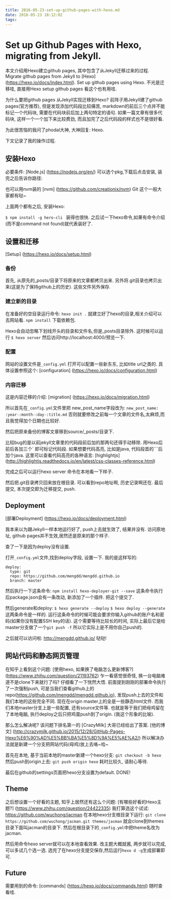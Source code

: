 ```yaml
---
title: 2016-05-23-set-up-github-pages-with-hexo.md
date: 2016-05-23 18:12:02
tags:
---
```


# Set up Github Pages with Hexo, migrating from Jekyll.

本文介绍用Hexo建立github pages, 其中包含了从Jekyll迁移过来的过程.
Migrate github pages from Jekyll to [Hexo] (https://hexo.io/docs/index.html).
Set up github pages using Hexo.
不光是迁移哇, 直接用Hexo setup github pages 看这个也有用哇.

为什么要把github pages 从Jekyll实现迁移到Hexo?
前阵子用Jekyll建了github pages(官方推荐), 但是发现添加代码段比较痛苦, markdown的前后三个点并不能标记一个代码块, 需要在代码块前后加上两句特定的语句.
如果一篇文章有很多代码块, 这样一个一个加下来比较费劲, 而且加完了之后代码段的样式也不是很好看.

为此很苦恼的我问了phodal大神, 大神回复: Hexo.

下文记录了我的操作过程.


## 安装Hexo
必要条件: 
[Node.js] (https://nodejs.org/en/)
可以选个pkg,下载后点击安装, 装完之后告诉你路径:

也可以用nvm装的
[nvm] (https://github.com/creationix/nvm)
Git
这个一般大家都有哒~

上面两个都有之后, 安装Hexo:

`$ npm install -g hero-cli `
装得也很快.
之后试一下hexo命令,如果有命令介绍(而不是command not found)就代表装好了.


## 设置和迁移 
[Setup] (https://hexo.io/docs/setup.html)

### 备份
首先, 从原先的_posts/目录下将原来的文章都拷贝出来.
另外将.git目录也拷贝出来(这是为了保持github上的历史).
这些文件另外保存.

### 建立新的目录
在准备好的空目录运行命令:
`hexo init .`
就建立好了hexo的目录,相关介绍可以去网站看.
`npm install` 下载依赖包.

Hexo会自动忽略下划线开头的目录和文件名,但是_posts目录除外.
这时候可以运行
`$ hexo server`
然后访问http://localhost:4000/预览一下.

### 配置
网站的设置文件是`_config.yml`
打开可以配置一些新东东, 比如title url之类的.
具体设置参照这个: [configuration] (https://hexo.io/docs/configuration.html)


### 内容迁移
这是内容迁移的介绍:
[migration] (https://hexo.io/docs/migration.html)

所以首先在`_config.yml`文件里把 new_post_name字段改为:
`new_post_name: :year-:month-:day-:title.md`
否则就要修改之前每一个文章的文件名,太麻烦,而且我觉得加个日期也比较好.

然后把原来备份的博客文章移到source/_posts/目录下.

比较bug的是以前jekyll文章里的代码段前后加的那两句还得手动移除.
用Hexo后 前后各加三个` 即可标记代码段. 
如果想要代码高亮, 比如是java, 代码段首的```后加个java.
这里可以查看代码高亮的各种语言: [highlightjs] (http://highlightjs.readthedocs.io/en/latest/css-classes-reference.html)

完成之后可以运行hexo server 命令在本地看一下样子.

然后把.git目录拷贝回来放在根目录. 可以看到repo地址啊, 历史记录啊还在.
最后提交, 本次提交即为迁移提交, push.

## Deployment
[部署Deployment] (https://hexo.io/docs/deployment.html)

我本来以为跟Jekyll一样本地运行好了, push上去就生效了, 结果并没有.
访问原地址, github pages并不生效,居然还是原来的那个样子.

查了一下是因为deploy没有设置.


打开`_config.yml`文件,找到deploy字段, 设置一下.
我的是这样写的:

```
deploy:
  type: git
  repo: https://github.com/mengdd/mengdd.github.io
  branch: master
```

然后执行一下这条命令:
`npm install hexo-deployer-git --save`
这条命令执行后package.json会有一条改动, 新添加了一个插件.
把这个提交了. 


然后generate和deploy:
`$ hexo generate --deploy`
`$ hexo deploy --generate`
这两条命令是一样的.
运行这条命令的时候可能会要求你输入github的账户名和密码(如果你没有配置SSH key的话).
这个需要等待比较长的时间, 实际上最后它是给master分支做了一个`git push -f`
所以它实际上是不用你自己push的.

之后就可以访问啦: http://mengdd.github.io/
哒哒!

## 网站代码和静态网页管理
在知乎上看到这个问题: [使用hexo, 如果换了电脑怎么更新博客?] (https://www.zhihu.com/question/21193762)
乍一看感觉很奇怪, 换一台电脑难道不是clone下来就行了吗? 仔细看了一下恍然大悟.
前面提到刚刚的部署命令执行了一次强制push, 可是当我们查看github上的repo(https://github.com/mengdd/mengdd.github.io),
发现push上去的文件和我们本地的这些完全不同.
现在在origin master上的全是一些静态html文件.
而我们本地master分支上是一些配置, 还有source文件等.
也就是等于我们把母鸡留在了本地电脑, 执行deploy之后只把鸡蛋push到了origin. (我这个形象的比喻).

那么怎么解决呢? 该问题下排名第一的 [CrazyMilk] 大哥已经给出了答案.
[他的博文] (http://crazymilk.github.io/2015/12/28/GitHub-Pages-Hexo%E6%90%AD%E5%BB%BA%E5%8D%9A%E5%AE%A2/)
所以解决办法就是新建一个分支把网站代码(母鸡)放上去咯~哈~

首先在本地, 基于当前本地的master新建一个hexo分支:
`git checkout -b hexo`
然后push到origin上去:
`git push origin hexo`
耗时比较久, 请耐心等待.

最后在github的settings页面把hexo分支设置为default.
DONE!


## Theme
之后想设置一个好看的主题, 知乎上居然还有这么个问题:
[有哪些好看的Hexo主题?]  (https://www.zhihu.com/question/24422335)
我打算选这个试试: https://github.com/wuchong/jacman
在本地hexo分支根目录下运行:
`git clone https://github.com/wuchong/jacman.git themes/jacman`
就会clone到themes目录下面叫jacman的目录下.
然后在根目录下的`_config.yml`中把theme名改为jacman.

然后用命令hexo server就可以在本地查看效果.
改主题大概就酱, 两步就可以完成, 可以多试几个选一选.
选完了在hexo分支提交保存,然后运行`hexo d -g`生成部署即可.


## Future
需要用到的命令: [commands] (https://hexo.io/docs/commands.html) 随时查看哇.




